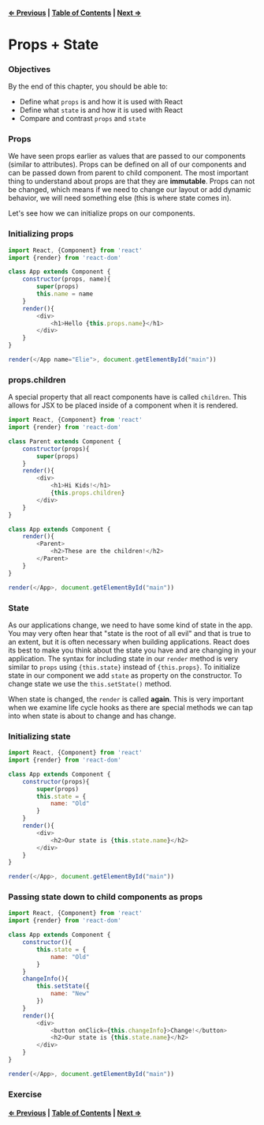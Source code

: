 #### [⇐ Previous](./04-components.md) | [Table of Contents](./../readme.md) | [Next ⇒](./06-events.md)

# Props + State

### Objectives

By the end of this chapter, you should be able to:

- Define what `props` is and how it is used with React
- Define what `state` is and how it is used with React
- Compare and contrast `props` and `state`

### Props

We have seen props earlier as values that are passed to our components (similar to attributes). Props can be defined on all of our components and can be passed down from parent to child component. The most important thing to understand about props are that they are **immutable**. Props can not be changed, which means if we need to change our layout or add dynamic behavior, we will need something else (this is where state comes in).

Let's see how we can initialize props on our components.

### Initializing props

```js
import React, {Component} from 'react'
import {render} from 'react-dom'

class App extends Component {
    constructor(props, name){
        super(props)
        this.name = name
    }
    render(){
        <div>
            <h1>Hello {this.props.name}</h1>
        </div>
    }
}

render(</App name="Elie">, document.getElementById("main"))
```

### props.children

A special property that all react components have is called `children`. This allows for JSX to be placed inside of a component when it is rendered. 

```js
import React, {Component} from 'react'
import {render} from 'react-dom'

class Parent extends Component {
    constructor(props){
        super(props)
    }
    render(){
        <div>
            <h1>Hi Kids!</h1>
            {this.props.children}
        </div>
    }
}

class App extends Component {
    render(){
        <Parent>
            <h2>These are the children!</h2>
        </Parent>
    }
}

render(</App>, document.getElementById("main"))

```

### State

As our applications change, we need to have some kind of state in the app. You may very often hear that "state is the root of all evil" and that is true to an extent, but it is often necessary when building applications. React does its best to make you think about the state you have and are changing in your application. The syntax for including state in our `render` method is very similar to `props` using `{this.state}` instead of `{this.props}`.  To initialize state in our component we add `state` as property on the constructor. To change state we use the `this.setState()` method.

When state is changed, the `render` is called **again**. This is very important when we examine life cycle hooks as there are special methods we can tap into when state is about to change and has change.  

### Initializing state

```js
import React, {Component} from 'react'
import {render} from 'react-dom'

class App extends Component {
    constructor(props){
        super(props)
        this.state = {
            name: "Old"
        }
    }
    render(){
        <div>
            <h2>Our state is {this.state.name}</h2>
        </div>
    }
}

render(</App>, document.getElementById("main"))

```

### Passing state down to child components as props

```js
import React, {Component} from 'react'
import {render} from 'react-dom'

class App extends Component {
    constructor(){
        this.state = {
            name: "Old"
        }
    }
    changeInfo(){
        this.setState({
            name: "New"
        })
    }
    render(){
        <div>
            <button onClick={this.changeInfo}>Change!</button>
            <h2>Our state is {this.state.name}</h2>
        </div>
    }
}

render(</App>, document.getElementById("main"))
```

### Exercise



#### [⇐ Previous](./04-components.md) | [Table of Contents](./../readme.md) | [Next ⇒](./06-events.md)